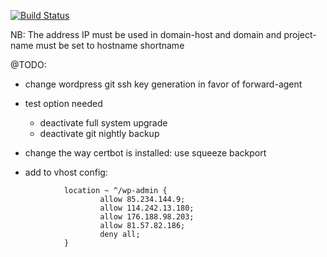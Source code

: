 [![Build Status](https://travis-ci.org/nodje/ansible-wordpress.svg?branch=master)](https://travis-ci.org/nodje/ansible-wordpress)

NB: The address IP must be used in domain-host and domain and project-name must be set to hostname shortname 

@TODO:
- change wordpress git ssh key generation in favor of forward-agent
- test option needed
    - deactivate full system upgrade
    - deactivate git nightly backup

- change the way certbot is installed: use squeeze backport
- add to vhost config:
```aidl
            location ~ ^/wp-admin {
                    allow 85.234.144.9;
                    allow 114.242.13.180;
                    allow 176.188.98.203;
                    allow 81.57.82.186;
                    deny all;
            }
```
